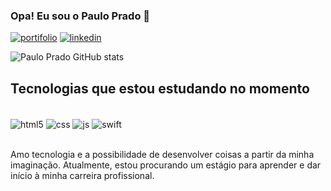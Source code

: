 ### Opa! Eu sou o Paulo Prado 🤙

[![portifolio](https://img.shields.io/badge/website-000000?style=for-the-badge&logo=About.me&logoColor=white)](https://paulo-prado42.github.io/PaginaSobreMim/)
[![linkedin](https://img.shields.io/badge/LinkedIn-0077B5?style=for-the-badge&logo=linkedin&logoColor=white)](https://www.linkedin.com/in/paulo-prado-643462277/)

![Paulo Prado GitHub stats](https://github-readme-stats.vercel.app/api?username=Paulo-Prado42&show_icons=true&theme=cobalt)

## Tecnologias que estou estudando no momento 

<div style="display: inline_block"><br>
<img align="center" alt="html5" src="https://img.shields.io/badge/HTML5-E34F26?style=for-the-badge&logo=html5&logoColor=white">
<img align="center" alt="css" src="https://img.shields.io/badge/CSS-239120?&style=for-the-badge&logo=css3&logoColor=white">
<img align="center" alt="js" src="https://img.shields.io/badge/JavaScript-F7DF1E?style=for-the-badge&logo=javascript&logoColor=black">
<img align="center" alt="swift" src="https://img.shields.io/badge/Swift-FA7343?style=for-the-badge&logo=swift&logoColor=white">
</div><br>

Amo tecnologia e a possibilidade de desenvolver coisas a partir da minha imaginação. Atualmente, estou procurando um estágio para aprender e dar início à minha carreira profissional.
